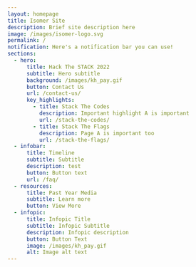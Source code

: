 ```yaml
---
layout: homepage
title: Isomer Site
description: Brief site description here
image: /images/isomer-logo.svg
permalink: /
notification: Here's a notification bar you can use!
sections:
  - hero:
      title: Hack The STACK 2022
      subtitle: Hero subtitle
      background: /images/kh_pay.gif
      button: Contact Us
      url: /contact-us/
      key_highlights:
        - title: Stack The Codes
          description: Important highlight A is important
          url: /stack-the-codes/
        - title: Stack The Flags
          description: Page A is important too
          url: /stack-the-flags/
  - infobar:
      title: Timeline
      subtitle: Subtitle
      description: test
      button: Button text
      url: /faq/
  - resources:
      title: Past Year Media
      subtitle: Learn more
      button: View More
  - infopic:
      title: Infopic Title
      subtitle: Infopic Subtitle
      description: Infopic description
      button: Button Text
      image: /images/kh_pay.gif
      alt: Image alt text
---
```

